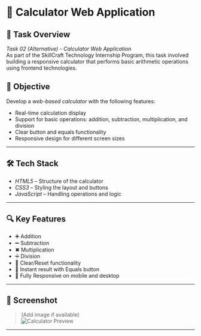 # 🧮 Calculator Web Application

## 📌 Task Overview

*Task 02 (Alternative) - Calculator Web Application*  
As part of the SkillCraft Technology Internship Program, this task involved building a responsive calculator that performs basic arithmetic operations using frontend technologies.

## 🎯 Objective

Develop a *web-based calculator* with the following features:

- Real-time calculation display  
- Support for basic operations: addition, subtraction, multiplication, and division  
- Clear button and equals functionality  
- Responsive design for different screen sizes

---

## 🛠 Tech Stack

- *HTML5* – Structure of the calculator  
- *CSS3* – Styling the layout and buttons  
- *JavaScript* – Handling operations and logic

---

## 🔍 Key Features

- ➕ Addition  
- ➖ Subtraction  
- ✖ Multiplication  
- ➗ Division  
- 🧼 Clear/Reset functionality  
- 🟰 Instant result with Equals button  
- 📱 Fully Responsive on mobile and desktop

---

## 📸 Screenshot

> (Add image if available)  
![Calculator Preview](![image](https://github.com/user-attachments/assets/8945e770-f44b-4cb6-9ed7-b4550666e8c7)
)

---
